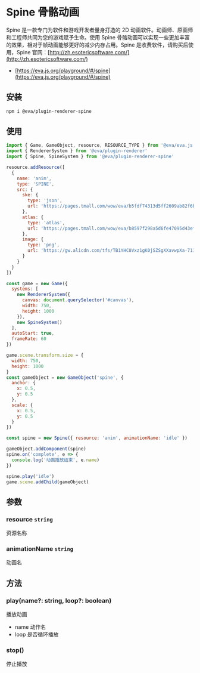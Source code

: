 # Spine 骨骼动画

Spine 是一款专门为软件和游戏开发者量身打造的 2D 动画软件。动画师、原画师和工程师共同为您的游戏赋予生命。使用 Spine 骨骼动画可以实现一些更加丰富的效果，相对于帧动画能够更好的减少内存占用。Spine 是收费软件，请购买后使用，Spine 官网：[http://zh.esotericsoftware.com/](http://zh.esotericsoftware.com/)

- [https://eva.js.org/playground/#/spine](https://eva.js.org/playground/#/spine)

## 安装

```bash
npm i @eva/plugin-renderer-spine
```

## 使用

```js
import { Game, GameObject, resource, RESOURCE_TYPE } from '@eva/eva.js'
import { RendererSystem } from '@eva/plugin-renderer'
import { Spine, SpineSystem } from '@eva/plugin-renderer-spine'

resource.addResource([
  {
    name: 'anim',
    type: 'SPINE',
    src: {
      ske: {
        type: 'json',
        url: 'https://pages.tmall.com/wow/eva/b5fdf74313d5ff2609ab82f6b6fd83e6.json'
      },
      atlas: {
        type: 'atlas',
        url: 'https://pages.tmall.com/wow/eva/b8597f298a5d6fe47095d43ef03210d4.atlas'
      },
      image: {
        type: 'png',
        url: 'https://gw.alicdn.com/tfs/TB1YHC8Vxz1gK0jSZSgXXavwpXa-711-711.png'
      }
    }
  }
])

const game = new Game({
  systems: [
    new RendererSystem({
      canvas: document.querySelector('#canvas'),
      width: 750,
      height: 1000
    }),
    new SpineSystem()
  ],
  autoStart: true,
  frameRate: 60
})

game.scene.transform.size = {
  width: 750,
  height: 1000
}
const gameObject = new GameObject('spine', {
  anchor: {
    x: 0.5,
    y: 0.5
  },
  scale: {
    x: 0.5,
    y: 0.5
  }
})

const spine = new Spine({ resource: 'anim', animationName: 'idle' })

gameObject.addComponent(spine)
spine.on('complete', e => {
  console.log('动画播放结束', e.name)
})

spine.play('idle')
game.scene.addChild(gameObject)
```

## 参数

### resource `string` 

资源名称

### animationName `string` 

动画名

## 方法

### play(name?: string, loop?: boolean)

播放动画

- name 动作名
- loop 是否循环播放

### stop()

停止播放

<br/>
<br/>
<br/>
<br/>
<br/>
